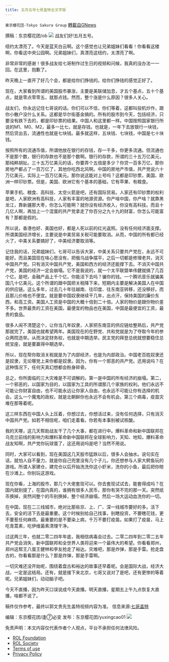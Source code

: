 ```yaml
---
title: 五月五号七哥盖特全文字版
---
```

`東京櫻花団-Tokyo Sakura Group` [轉載自GNews](https://gnews.org/zh-hans/2474166/)

撰稿：东京樱花团/ob
 ![](https://assets.gnews.org/wp-content/uploads/2022/05/7-19.png) 
战友们好!五月五号。
 
纽约太漂亮了。今天是蓝天白云啊。这个感觉也让兄弟姐妹们看看！你看看这楼啊，你看这中央公园啊。兄弟姐妹们，真漂亮这纽约，太漂亮了啊。
 
非常非常的感谢！很多战友给七哥制作过生日的视频和问候，我真的没办法一一回。在这里，抱歉了。
 
昨天晚上一直开了好几个会，都是给你们挣钱的。给你们挣钱的感觉正好了。
 
现在，大家看到所谓的美国股市暴涨，主要是美联储加息，才五个基点，五十个基点，就是零点零零五，就那点钱。然而，整个涨是什么原因？很多人关心。
 
战友们，你永远记住七哥说的话。你们可以不信，你们等着，这都叫投机炒作，跟你小散户没什么关系。这都是华尔街基金搞的。所有的股市到今天，包括经济，只要没有跌下去的，都是印钞票的结果。中国人和这里都一样。中国按照国家银行所说的M1、M0、M2，最多一比七，就是存钱。也就是，一年下去放银行一块钱，然后贷出去，流通性也就是七块钱。最多就这样，五块钱、七块钱，中国是七十块钱。
 
按照所有的流通币值，所谓他放在银行的存钱，存一千多，你更多流通。但流通也不是那个数，银行的存款也不是那个数啊。银行的存款，所谓的三十五万亿美元，那纯粹胡扯。三十五万亿美元的话，你要弄个五倍是多少？你贷一百多万亿，那你房地产都占了一百万亿了，其他你吃西北风啊。中国的房地产市值，共产党说六十万亿美元，实际上一百万亿美元。那你说这能对上号吗？这都是印钞票，美国、欧洲一样印钞票。但是，美国、欧洲它有个基本的基础，它有苹果、有粮食。
 
苹果手机、粮食、高科技、太空火箭是吧，还有国际贸易。人家还有印钞票的权利是吧，人家欧洲有高科技，人家有丰富的地源资源。你产啥中国，你产啥？就靠黑龙江，靠新疆那大枣，你怎么可能啊？就你没有经济收入，你没有高科技。而且十几亿人啊，再加上一个混蛋的共产党拿走了你百分之九十九的财富，你怎么可能富有？那都是假的。
 
所以说，香港也好、美国也好，都是人死以前的红光返照。没有任何经济面支撑。所谓美国经济增长，主要说是中美贸易关税可能要取消。从而，中国的所有都已经火了，中美关系要搞好了，中美经济要取消等。
 
记住我的话，兄弟姐妹们，七哥可以告诉大家，中美关系只要共产党在，永远不可能好。而且美国现在啥心思没有，把俄乌战争摆平，之后一切都是修理老共，消灭中国共产党。只有消灭中国共产党，美国和西方的经济还能撑下去。不消灭中国共产党，美国的经济一定会崩塌。它不是我说的，就一个太平联盟单伟健就搞了几百个亿，是吧，金融产品上千个亿，你能活下去吗？骗你的钱。一个腾讯音乐就骗美国几十亿美元。这个所谓的跟中国把关税降下来，短期内主要是解决美国人在中国的供应链。这么多年，过去几十年往越南、往印度、往东南亚转移，还没移好。而且那儿价格也不便宜。就是要中国奴隶继续干几年，出点汗，保持美国的廉价东西，和高工资。美国人工资是中国的大概十倍到二十倍。人家的物价是跟你物价差不多。世界最贵的工资在美国，最便宜的物品也在美国，中国是最便宜的工资，最贵的食品。
 
很多人闹不清楚这个，让你当几年奴隶，人家把东南亚的供应链给整熟后，共产党那就完了。美国也就希望两年。美国现在的在野党、共和党就是为了夺取今年的参众两院选举。从而决定财务权，也就是中期选举。民主党的拜登总统就想要稳住总统宝座，就是要赢得中期选举。
 
所以，现在帮你取消关税就是为了内部经济，也是为内部政治。中国老百姓奴隶还是奴隶，无论哪党上来你都是奴隶。因为，你有一个邪恶的共产党。还用说吗？在这种情况下，任何天真幻想都会粉身碎骨。
 
总之，你所面临的三大灾难是不可调解的。第一是中国的所有经济的崩塌。第二，一个邪恶的，以国家为目的，以国家为工具的所谓那几个家族的权利。他们永远不可能让你财富自由，也不可能永远让你家人自由，也永远不可能让你有选择的机会。这么一个魔鬼的政权，就是北朝鲜你也永远不会有机会。第三个病毒，疫苗灾难在那等着呢。
 
这三样东西在中国人头上压着，你想过去，你想活过来，没有任何选择，只有消灭中国共产党。如若不相信呢，咱们走着看。你若有本事别被试核酸。
 
我的天哪，这几天帮助战友干了几个大事，都在进行中。爆料革命和新中国联邦在乌克兰前线的影响力和爆料革命新中国联邦在全球影响力，天知、地知，爆料革命战友知啊，共产党你玩球蛋了，这还用说吗是吧？当然不用说。
 
同时，大家可以看到，现在美国这几天股市猛跌以后，很多人会抽水。说句实在话，就怕人自不量力，就是你自己兜里没有几个子儿，你还想参与人家大鳄鱼玩的游戏。所谓人家建仓，建完仓以后开始洗洗你这小虾米，洗你的小鱼，最后把你晾在沙滩上。你别玩这游戏。
 
现在你看，上海的股市，那几个大佬套现可以。你去套现试试去，能套得成吗？在国内就别提了，在国内真的，谁拥有很多人民币，那你有哭不完的那一天。突然纸币换掉，突然间整个的币别换掉，整个经济崩塌，然后一场大运动血洗你的一切。
 
在中国，现在二三线城市，绝对比那些京、上、广、深一线城市要好的多。活下去，安全的活下去是最重要。这个时候别给自己找事，别瞎投资，不要瞎花钱，更不要惹任何麻烦。最重要的是不要染上病，千万不要打疫苗。如果打了疫苗，马上吃青蒿素，吃伊维菌素清理干净。
 
过这两三年，也就二零二四年年底，我相信病毒会过去。二零二四年到二零二五年共产党会消失，新中国联邦和全世界人类将迎来一个最伟大的希望。你看看郑州，郑州这帮王八蛋王健林和李友抢走了裕达。灾难吧，那是炸弹，那是手雷。抢走盘古的，你看看那是什么？那是炸弹，那是手雷啊。
 
一切灾难还没开始呢，围绕着盘古和裕达的故事还早着呢。会是国际大战，经济大战，一定是这结局。还有，就是接下来北京，七哥又说对了是吧，还有更惨的等着呢。兄弟姐妹们，动动脑子吧。
 
今天不直播，因为昨天口误说成今天直播。明天直播，星期五上午九点恢复大直播，啥都不说了。
 
稿件仅作参考，最终以郭文贵先生盖特视频内容为准。
信息来源:[七哥盖特](https://gettr.com/post/p18frndc260)
 
编辑：东京樱花团/逢⑦必变
发布：东京樱花团/yuxingcao01
 ![](https://assets.gnews.org/wp-content/uploads/2022/05/二维码-3.jpg) 

免责声明：本文内容仅代表作者个人观点，平台不承担任何法律风险。
  
- [ROL Foundation](https://rolfoundation.org/)
- [ROL Society](https://rolsociety.org/)
- [Terms of use](https://gnews.org/terms-of-use-3/)
- [Privacy Policy](https://gnews.org/privacy-policy/)
